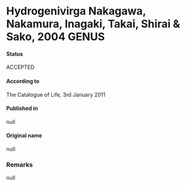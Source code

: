 # Hydrogenivirga Nakagawa, Nakamura, Inagaki, Takai, Shirai & Sako, 2004 GENUS

#### Status
ACCEPTED

#### According to
The Catalogue of Life, 3rd January 2011

#### Published in
null

#### Original name
null

### Remarks
null